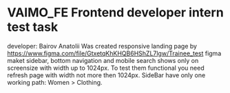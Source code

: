 # VAIMO_FE Frontend developer intern test task
 developer: Bairov Anatolii
 Was created responsive landing page by https://www.figma.com/file/GtxetqKhKHQB6HShZL7lgw/Trainee_test figma maket
 sidebar, bottom navigation and mobile search shows only on screensize with width up to 1024px. To test them functional you need refresh page with width not more then 1024px.
 SideBar have only one working path: Women > Clothing.
